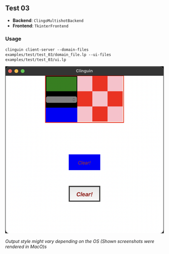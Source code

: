 ## Test 03

- **Backend**:   `ClingoMultishotBackend`
- **Frontend**:   `TkinterFrontend`

### Usage

```
clinguin client-server --domain-files examples/test/test_03/domain_file.lp --ui-files examples/test/test_03/ui.lp
```

![](out.png)

*Output style might vary depending on the OS (Shown screenshots were rendered in MacO)s*

